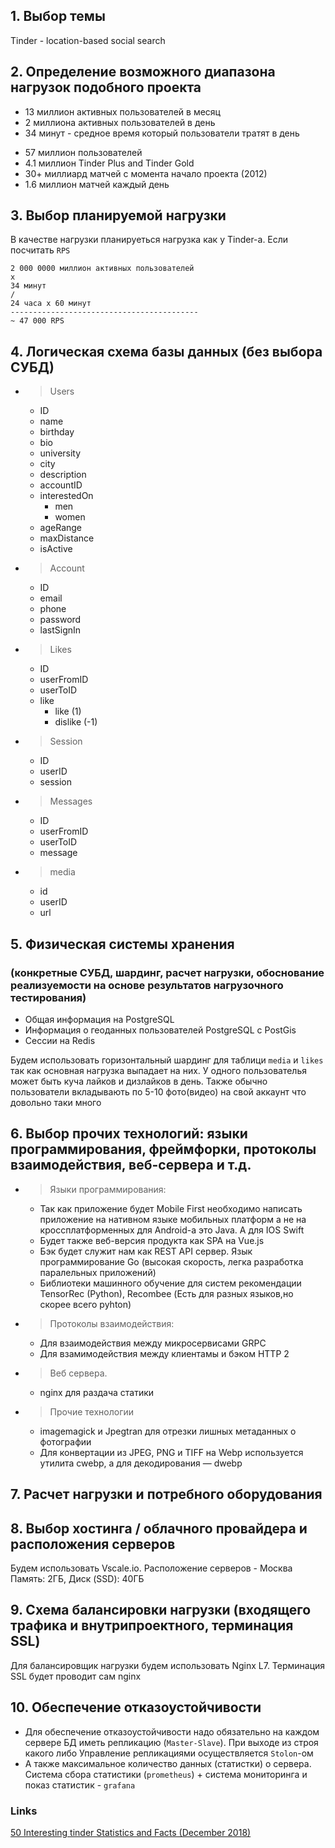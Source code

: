 ## 1. Выбор темы
Tinder - location-based social search

## 2. Определение возможного диапазона нагрузок подобного проекта

- 13 миллион активных пользователей в месяц
- 2 миллиона активных пользователей в день 
- 34 минут - средное время который пользователи тратят в день
>
- 57 миллион пользователей
- 4.1 миллион Tinder Plus and Tinder Gold
- 30+ миллиард матчей c момента начало проекта (2012)
- 1.6 миллион матчей каждый день 

## 3. Выбор планируемой нагрузки 

В качестве нагрузки планируеться нагрузка как у Tinder-а. Если посчитать `RPS` 
```
2 000 0000 миллион активных пользователей
x
34 минут
/
24 часа x 60 минут
------------------------------------------
~ 47 000 RPS
``` 

## 4. Логическая схема базы данных (без выбора СУБД)

- > Users
	- ID
	- name 
	- birthday
	- bio
	- university
	- city
	- description
	- accountID
	- interestedOn 
		- men
		- women
	- ageRange
	- maxDistance
	- isActive

- > Account 
	- ID 
	- email
	- phone 
	- password
	- lastSignIn

- > Likes 
	- ID
	- userFromID
	- userToID
	- like 
		- like (1)
		- dislike (-1) 

- > Session
	- ID
	- userID
	- session

- > Messages 
	- ID
	- userFromID
	- userToID
	- message
	
- > media
    - id
    - userID
    - url

## 5. Физическая системы хранения 
### (конкретные СУБД, шардинг, расчет нагрузки, обоснование реализуемости на основе результатов нагрузочного тестирования)

- Общая информация на PostgreSQL
- Информация о геоданных пользователей PostgreSQL с PostGis
- Сессии на Redis

Будем использовать горизонтальный шардинг для таблици `media` и `likes` так как основная нагрузка выпадает на них. У одного пользователья может быть куча лайков
и дизлайков в день. Также обычно пользователи вкладывають по 5-10 фото(видео) на свой аккаунт что довольно таки много 

## 6. Выбор прочих технологий: языки программирования, фреймфорки, протоколы взаимодействия, веб-сервера и т.д.

- >Языки программирования:
    - Так как приложение будет Mobile First необходимо написать приложение на нативном языке мобильных платформ а не на кроссплатформенных
     для Android-а это Java. А для IOS Swift
    - Будет также веб-версия продукта как SPA на Vue.js 
    - Бэк будет служит нам как REST API сервер. Язык программирование Go (высокая скорость, легка разработка паралельных приложений)
    - Библиотеки машинного обучение для систем рекомендации TensorRec (Python), Recombee (Есть для разных языков,но скорее всего pyhton)


- >Протоколы взаимодействия:
    - Для взаимодействия между микросервисами GRPC
    - Для взамимодействия между клиентамы и бэком HTTP 2


- >Веб сервера.
    - nginx для раздача статики 
    
- >Прочие технологии
    - imagemagick и Jpegtran для отрезки лишных метаданных о фотографии
    - Для конвертации из JPEG, PNG и TIFF на Webp используется утилита cwebp, а для декодирования — dwebp 

## 7. Расчет нагрузки и потребного оборудования

## 8. Выбор хостинга / облачного провайдера и расположения серверов

Будем использовать Vscale.io. Расположение серверов - Москва
Память: 2ГБ, Диск (SSD): 40ГБ

## 9. Схема балансировки нагрузки (входящего трафика и внутрипроектного, терминация SSL)

Для балансировщик нагрузки будем использовать Nginx L7. Терминация SSL будет проводит сам nginx

## 10. Обеспечение отказоустойчивости

- Для обеспечение отказоустойчивости надо обязательно на каждом сервере БД иметь репликацию (`Master-Slave`). При выходе из строя какого либо  Управление 
репликациями осуществляется `Stolon`-ом
- А также максимальное количество данных (статистки) о сервера. Система сбора статистики (`prometheus`) +
система мониторинга и показ статистик - `grafana` 

### Links

[50 Interesting tinder Statistics and Facts (December 2018)](https://expandedramblings.com/index.php/tinder-statistics/amp/)


